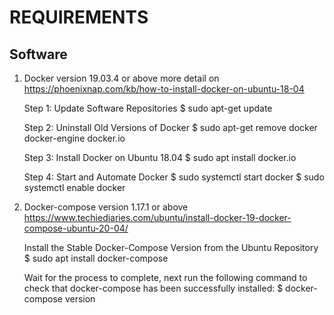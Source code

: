 # REQUIREMENTS

## Software

1. Docker version 19.03.4 or above
more detail on https://phoenixnap.com/kb/how-to-install-docker-on-ubuntu-18-04

    Step 1: Update Software Repositories
    $ sudo apt-get update

    Step 2: Uninstall Old Versions of Docker
    $ sudo apt-get remove docker docker-engine docker.io

    Step 3: Install Docker on Ubuntu 18.04
    $ sudo apt install docker.io

    Step 4: Start and Automate Docker
    $ sudo systemctl start docker
    $ sudo systemctl enable docker

2. Docker-compose version 1.17.1 or above
https://www.techiediaries.com/ubuntu/install-docker-19-docker-compose-ubuntu-20-04/

    Install the Stable Docker-Compose Version from the Ubuntu Repository
    $ sudo apt install docker-compose

   Wait for the process to complete, next run the following command to check that docker-compose has been successfully installed:
   $ docker-compose version

